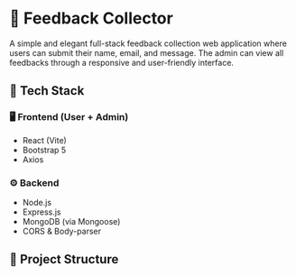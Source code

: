# 📝 Feedback Collector

A simple and elegant full-stack feedback collection web application where users can submit their name, email, and message. The admin can view all feedbacks through a responsive and user-friendly interface.

## 🔧 Tech Stack

### 🖥️ Frontend (User + Admin)
- React (Vite)
- Bootstrap 5
- Axios

### ⚙️ Backend
- Node.js
- Express.js
- MongoDB (via Mongoose)
- CORS & Body-parser

## 📁 Project Structure

